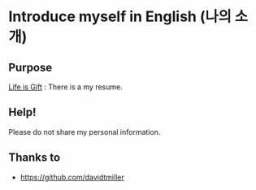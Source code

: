 # Introduce myself in English (나의 소개)

## Purpose

[Life is Gift](http://lifeis.gift) : There is a my resume.

## Help!

Please do not share my personal information.

## Thanks to
* https://github.com/davidtmiller
